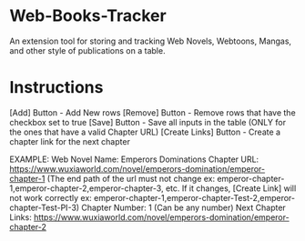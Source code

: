 # Web-Books-Tracker
An extension tool for storing and tracking Web Novels, Webtoons, Mangas, and other style of publications on a table.

# Instructions
[Add] Button - Add New rows
[Remove] Button - Remove rows that have the checkbox set to true
[Save] Button - Save all inputs in the table (ONLY for the ones that have a valid Chapter URL)
[Create Links] Button - Create a chapter link for the next chapter

EXAMPLE:
Web Novel Name: Emperors Dominations
Chapter URL: https://www.wuxiaworld.com/novel/emperors-domination/emperor-chapter-1 (The end path of the url must not change ex: emperor-chapter-1,emperor-chapter-2,emperor-chapter-3, etc. If it changes, [Create Link] will not work correctly ex: emperor-chapter-1,emperor-chapter-Test-2,emperor-chapter-Test-PI-3)
Chapter Number: 1 (Can be any number)
Next Chapter Links: https://www.wuxiaworld.com/novel/emperors-domination/emperor-chapter-2
